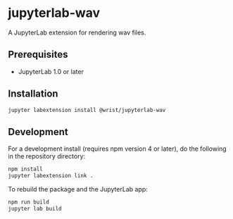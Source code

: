 # jupyterlab-wav

A JupyterLab extension for rendering wav files.

## Prerequisites

* JupyterLab 1.0 or later

## Installation

```bash
jupyter labextension install @wrist/jupyterlab-wav
```

## Development

For a development install (requires npm version 4 or later), do the following in the repository directory:

```bash
npm install
jupyter labextension link .
```

To rebuild the package and the JupyterLab app:

```bash
npm run build
jupyter lab build
```

